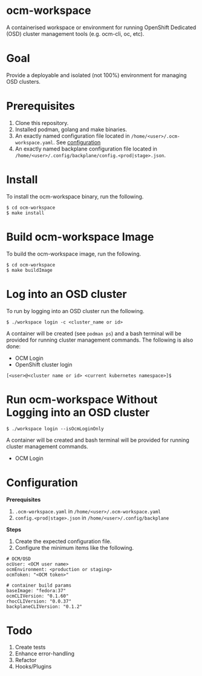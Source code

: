 # ocm-workspace
A containerised workspace or environment for running OpenShift Dedicated (OSD) cluster management tools (e.g. ocm-cli, oc, etc).

# Goal
Provide a deployable and isolated (not 100%) environment for managing OSD clusters.

# Prerequisites
1. Clone this repository.
2. Installed podman, golang and make binaries.
3. An exactly named configuration file located in `/home/<user>/.ocm-workspace.yaml`. See [configuration](#configuration)
4. An exactly named backplane configuration file located in `/home/<user>/.config/backplane/config.<prod|stage>.json`.


# Install
To install the ocm-workspace binary, run the following.

```
$ cd ocm-workspace
$ make install
```

# Build ocm-workspace Image
To build the ocm-workspace image, run the following.

```
$ cd ocm-workspace
$ make buildImage
```

# Log into an OSD cluster
To run by logging into an OSD cluster run the following.

```
$ ./workspace login -c <cluster_name or id>
```

A container will be created (see `podman ps`) and a bash terminal will be provided for running cluster management commands. The following is also done:

- OCM Login
- OpenShift cluster login

```
[<user>@<cluster name or id> <current kubernetes namespace>]$
```

# Run ocm-workspace Without Logging into an OSD cluster
```
$ ./workspace login --isOcmLoginOnly
```

A container will be created and bash terminal will be provided for running cluster management commands.
- OCM Login

# Configuration
**Prerequisites**
1. `.ocm-workspace.yaml` in `/home/<user>/.ocm-workspace.yaml`
2. `config.<prod|stage>.json` in `/home/<user>/.config/backplane`


**Steps**
1. Create the expected configuration file.
2. Configure the minimum items like the following.

```
# OCM/OSD
ocUser: <OCM user name>
ocmEnvironment: <production or staging>
ocmToken: "<OCM token>"

# container build params
baseImage: "fedora:37"
ocmCLIVersion: "0.1.60"
rhocCLIVersion: "0.0.37"
backplaneCLIVersion: "0.1.2"
```

# Todo
1. Create tests
2. Enhance error-handling
3. Refactor
4. Hooks/Plugins

